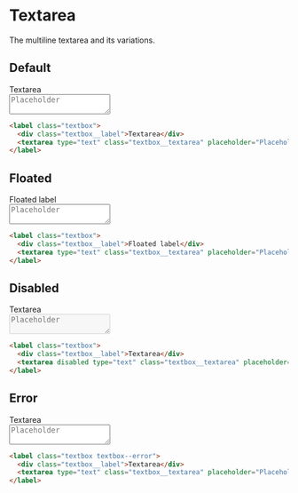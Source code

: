 # Textarea <Badge text="stable"/>
The multiline textarea and its variations.

## Default
<div class="p-3 border rounded-2 my-3">
  <label class="textbox">
    <div class="textbox__label">Textarea</div>
    <textarea type="text" class="textbox__textarea" placeholder="Placeholder"></textarea>
  </label>
</div>

```html
<label class="textbox">
  <div class="textbox__label">Textarea</div>
  <textarea type="text" class="textbox__textarea" placeholder="Placeholder"></textarea>
</label>
```

## Floated
<div class="p-3 border rounded-2 my-3">
  <label class="textbox textbox--floated" :class="{ 'textbox--floated-active': value !== '' }">
    <div class="textbox__label">Floated label</div>
    <textarea v-model="value" type="text" class="textbox__textarea" placeholder="Placeholder"></textarea>
  </label>
</div>

```html
<label class="textbox">
  <div class="textbox__label">Floated label</div>
  <textarea type="text" class="textbox__textarea" placeholder="Placeholder"></textarea>
</label>
```

## Disabled
<div class="p-3 border rounded-2 my-3">
  <label class="textbox">
    <div class="textbox__label">Textarea</div>
    <textarea disabled type="text" class="textbox__textarea" placeholder="Placeholder"></textarea>
  </label>
</div>

```html
<label class="textbox">
  <div class="textbox__label">Textarea</div>
  <textarea disabled type="text" class="textbox__textarea" placeholder="Placeholder"></textarea>
</label>
```

## Error
<div class="p-3 border rounded-2 my-3">
  <label class="textbox textbox--error">
    <div class="textbox__label">Textarea</div>
    <textarea type="text" class="textbox__textarea" placeholder="Placeholder"></textarea>
  </label>
</div>

```html
<label class="textbox textbox--error">
  <div class="textbox__label">Textarea</div>
  <textarea type="text" class="textbox__textarea" placeholder="Placeholder"></textarea>
</label>
```

<script>
export default {
  data() {
    return {
      value: '',
    };
  },
};
</script>
